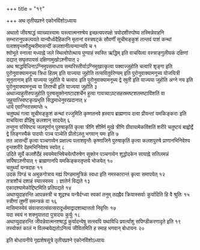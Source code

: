 +++
title = "१९"

+++
अथ तृतीयप्रश्ने एकोनविंशोऽध्यायः

अथातो जीवश्राद्धं व्याख्यास्यामः यस्त्वात्मनश्श्रेय इच्छत्यपरपक्षे त्रयोदशीरुपोष्य तस्मिन्नेवाहनि सम्भारानुपकल्पयते यान्यौर्ध्वदैहिकानि मृतानां वस्त्रषट्कं सौवर्णीं सूचीमङ्कुशं तान्तवं पाशं कन्थां पलाशवृन्तमौदुम्बरीमासन्दीं कलशानीत्यन्यान्यपि च १  
श्वोभूते स्नात्वा मध्याह्ने जले स्थित्वोपोत्थाय पुण्याहं स्वस्ति ऋद्धिम् इति वाचयित्वा वस्त्राङ्गुलीयकं दक्षिणां दद्यात् सघृतपायसं दक्षिणामुखोऽश्नीयात् २  
अथ श्राद्धविधिनाऽग्निमुपसमाधाय सम्परिस्तीर्याऽग्निमुखात्कृत्वा पक्वाज्जुहोति चत्वारि शृङ्गा इति पुरोनुवाक्यामनूच्य त्रिधा हितम् इति याज्यया जुहोति तत्सवितुर्वरेण्यम् इति पुरोनुवाक्यामनूच्य योजयित्री सूनृतानाम् इति याज्यया जुहोति ये चत्वारः इति पुरोनुवाक्यामनूच्य द्वे स्रुती इति याज्यया जुहोति अग्ने नय इति पुरोनुवाक्यामनूच्य या तिरश्ची इति याज्यया जुहोति ३  
अथाज्याहुतीरुपजुहोति पुरुषसूक्तेनाष्टादशर्चेन हुत्वा गायत्र्याऽष्टसहस्रमष्टशतमष्टाविंशतिं वा जुहुयात्स्विष्टकृत्प्रभृति सिद्धमाधेनुवरप्रदानात् ४  
धार्य एवाग्निरासमाप्तेः ५  
चतुष्पथं गत्वा सूचीमङ्कुशं कन्थां रज्जुमिति कृष्णतनवे ह्रस्वाय ब्राह्मणाय दत्वा प्रीयन्तां यमकिङ्कराः इति वाचयित्वा व्रीहिषु कलशान् सादयेत् ६  
तन्तुना परिवेष्ट्य जलपूर्णान् पुरुषाकृतिं कृत्वा त्रीणि शीर्ष्णि मुखे त्रीणि ग्रीवायामेकविंशतिं शरीरे चतुष्टयं बाह्वोर्द्वे द्वे लिङ्गस्यैकं पादयोः पञ्च पञ्चेति प्रीतोऽस्तु भगवान् यमः इति ७  
तत आसन्दीं कृत्वा पञ्चगव्येन प्रक्षाल्य पलाशवृन्तैः कृष्णाजिने पुरुषाकृतिं कृत्वा कलशपुरुषे प्राणानभिनिवेश्य वृन्तशरीरे देहमभिनिवेश्य स्वपेत् ८  
उदिते सूर्ये कलशैर्देहं स्वयमेवाभिषेचयेत्पौरुषेण सूक्तेन पञ्चगव्येन शुद्धोदकेन सायाह्ने सतिलमन्नं सर्पिषाऽश्नीयात् ९
ब्राह्मणानपि यमकिङ्करतृप्तये भोजयेत् १०  
चतुर्थ्यां यन्त्रदाहः ११  
उदकं पिण्डं च अमुकगोत्राय मह्यं पिण्डमामुत्रिकं स्वधा इति नमस्कारान्तं कृत्वा समापयेत् १२  
तत्राशौचं दशाहं स्यात्स्वस्य । ज्ञातेर्न विद्यते १३  
एकादश्यामेकोद्दिष्टमिति प्रतिपद्यते १४  
अथाप्युदाहरन्ति आपन्नस्त्री च शूद्रश्च यन्त्रैर्दग्ध्वा स्वकां तनुम् तदह्नैव क्रियास्सर्वाः कुर्यादिति हि वै श्रुतिः १५  
स्त्रीणां तूष्णीं समन्त्रकं वा १६  
मासिमास्येवं संवत्सरात्संवत्सरादूर्ध्वमाद्वादशाब्दात्ततो निवृत्तिः १७  
यदा स्वयं न शक्नुयात्तदा पुत्रादयः कुर्युः १८  
अथाप्युदाहरन्ति जीवन्नेवात्मनश्श्राद्धं कुर्यादन्येषु सत्स्वपि यथाविधि प्रवर्त्यांशु सपिण्डीकरणादृते इति १९  
तस्योक्तं कालं न विलम्बयेद्यतोऽनित्यं जीवितमिति ह स्माह भगवान् बोधायनः २०  

इति बोधायनीये गृह्यशेषसूत्रे तृतीयप्रश्ने एकोनविंशोऽध्यायः
